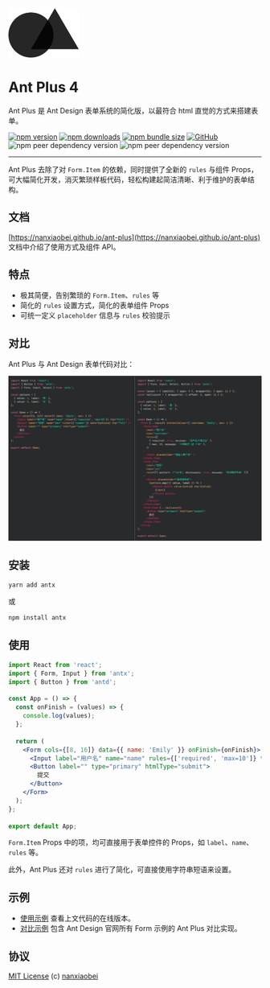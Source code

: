 <img src="brand/logo.svg" alt="logo" width="140" />

# Ant Plus 4

Ant Plus 是 Ant Design 表单系统的简化版，以最符合 html 直觉的方式来搭建表单。

[![npm version](https://img.shields.io/npm/v/antx.svg?style=flat-square)](https://www.npmjs.com/package/antx)
[![npm downloads](https://img.shields.io/npm/dt/antx.svg?style=flat-square)](http://www.npmtrends.com/antx)
[![npm bundle size](https://img.shields.io/bundlephobia/minzip/antx?style=flat-square)](https://bundlephobia.com/result?p=antx)
[![GitHub](https://img.shields.io/github/license/nanxiaobei/ant-plus.svg?style=flat-square)](https://github.com/nanxiaobei/ant-plus/blob/master/LICENSE)
![npm peer dependency version](https://img.shields.io/npm/dependency-version/antx/peer/react?style=flat-square)
![npm peer dependency version](https://img.shields.io/npm/dependency-version/antx/peer/antd?style=flat-square)

---

Ant Plus 去除了对 `Form.Item` 的依赖，同时提供了全新的 `rules` 与组件 Props，可大幅简化开发，消灭繁琐样板代码，轻松构建起简洁清晰、利于维护的表单结构。

## 文档

[https://nanxiaobei.github.io/ant-plus](https://nanxiaobei.github.io/ant-plus) 文档中介绍了使用方式及组件 API。

## 特点

- 极其简便，告别繁琐的 `Form.Item`、`rules` 等
- 简化的 `rules` 设置方式，简化的表单组件 Props
- 可统一定义 `placeholder` 信息与 `rules` 校验提示

## 对比

Ant Plus 与 Ant Design 表单代码对比：

![view](demo/view.png)

## 安装

```sh
yarn add antx
```

或

```sh
npm install antx
```

## 使用

```jsx
import React from 'react';
import { Form, Input } from 'antx';
import { Button } from 'antd';

const App = () => {
  const onFinish = (values) => {
    console.log(values);
  };

  return (
    <Form cols={[8, 16]} data={{ name: 'Emily' }} onFinish={onFinish}>
      <Input label="用户名" name="name" rules={['required', 'max=10']} tip="full" />
      <Button label="" type="primary" htmlType="submit">
        提交
      </Button>
    </Form>
  );
};

export default App;
```

`Form.Item` Props 中的项，均可直接用于表单控件的 Props，如 `label`、`name`、`rules` 等。

此外，Ant Plus 还对 `rules` 进行了简化，可直接使用字符串短语来设置。

## 示例

- [使用示例](https://codesandbox.io/s/antx-v4hqw) 查看上文代码的在线版本。
- [对比示例](https://codesandbox.io/s/antd-to-antx-mqxxzrj87j) 包含 Ant Design 官网所有 Form 示例的 Ant Plus 对比实现。

## 协议

[MIT License](https://github.com/nanxiaobei/ant-plus/blob/master/LICENSE) (c) [nanxiaobei](https://mrlee.me/)
